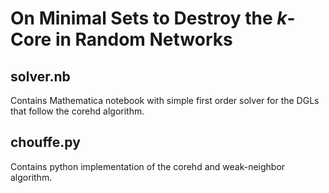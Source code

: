# On Minimal Sets to Destroy the $k$-Core in Random Networks

## solver.nb
Contains Mathematica notebook with simple first order solver for the DGLs that follow the corehd algorithm.

## chouffe.py
Contains python implementation of the corehd and weak-neighbor algorithm.

